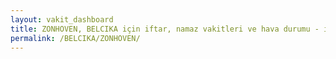 ```yaml
---
layout: vakit_dashboard
title: ZONHOVEN, BELCIKA için iftar, namaz vakitleri ve hava durumu - ilçe/eyalet seç
permalink: /BELCIKA/ZONHOVEN/
---
```


<script type="text/javascript">
  var GLOBAL_COUNTRY = 'BELCIKA';
  var GLOBAL_CITY = 'ZONHOVEN';
  var GLOBAL_STATE = '';
  var lat = 72;
  var lon = 21;
</script>
